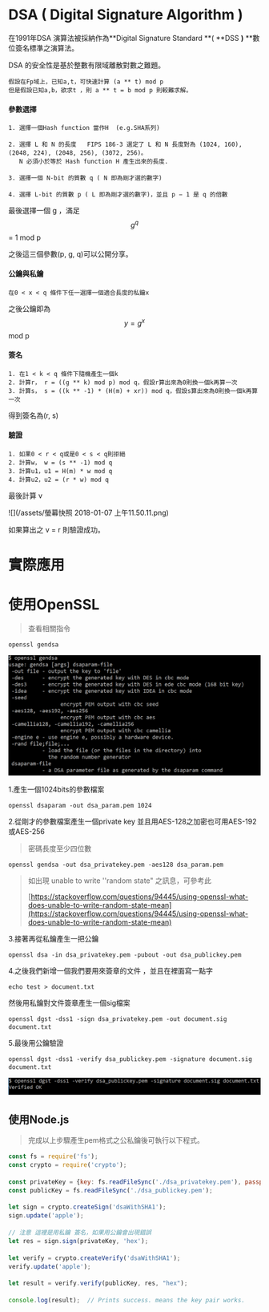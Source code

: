 # DSA \( Digital Signature Algorithm \)

在1991年DSA 演算法被採納作為**Digital Signature Standard **\( **DSS **\)** **數位簽名標準之演算法。

DSA 的安全性是基於整數有限域離散對數之難題。

```
假設在Fp域上，已知a,t，可快速計算 (a ** t) mod p
但是假設已知a,b，欲求t ，則 a ** t = b mod p 則較難求解。
```

#### 參數選擇

```
1. 選擇一個Hash function 當作H  (e.g.SHA系列)

2. 選擇 L 和 N 的長度   FIPS 186-3 選定了 L 和 N 長度對為 (1024, 160), (2048, 224), (2048, 256), (3072, 256)。 
   N 必須小於等於 Hash function H 產生出來的長度.

3. 選擇一個 N-bit 的質數 q ( N 即為剛才選的數字)

4. 選擇 L-bit 的質數 p ( L 即為剛才選的數字)，並且 p − 1 是 q 的倍數
```

最後選擇一個 g ，滿足 $$g^q $$ = 1 mod p

之後這三個參數\(p, g, q\)可以公開分享。

#### 公鑰與私鑰

```
在0 < x < q 條件下任一選擇一個適合長度的私鑰x
```

之後公鑰即為$$y = g^x$$ mod p

#### 簽名

```
1. 在1 < k < q 條件下隨機產生一個k
2. 計算r， r = ((g ** k) mod p) mod q，假設r算出來為0則換一個k再算一次
3. 計算s， s = ((k ** -1) * (H(m) + xr)) mod q，假設s算出來為0則換一個k再算一次
```

得到簽名為\(r, s\)

#### 驗證

```
1. 如果0 < r < q或是0 < s < q則拒絕
2. 計算w， w = (s ** -1) mod q
3. 計算u1，u1 = H(m) * w mod q
4. 計算u2，u2 = (r * w) mod q
```

最後計算 v

![](/assets/螢幕快照 2018-01-07 上午11.50.11.png)

如果算出之 v = r 則驗證成功。

# 實際應用

# 使用OpenSSL

> 查看相關指令

```
openssl gendsa
```

![](/assets/94.png)

1.產生一個1024bits的參數檔案

```
openssl dsaparam -out dsa_param.pem 1024
```

2.從剛才的參數檔案產生一個private key 並且用AES-128之加密也可用AES-192或AES-256

> 密碼長度至少四位數

```
openssl gendsa -out dsa_privatekey.pem -aes128 dsa_param.pem
```

> 如出現 unable to write ''random state" 之訊息，可參考此
>
> [https://stackoverflow.com/questions/94445/using-openssl-what-does-unable-to-write-random-state-mean](https://stackoverflow.com/questions/94445/using-openssl-what-does-unable-to-write-random-state-mean)

3.接著再從私鑰產生一把公鑰

```
openssl dsa -in dsa_privatekey.pem -pubout -out dsa_publickey.pem
```

4.之後我們新增一個我們要用來簽章的文件 ，並且在裡面寫一點字

```
echo test > document.txt
```

然後用私鑰對文件簽章產生一個sig檔案

```
openssl dgst -dss1 -sign dsa_privatekey.pem -out document.sig document.txt
```

5.最後用公鑰驗證

```
openssl dgst -dss1 -verify dsa_publickey.pem -signature document.sig document.txt
```

![](/assets/89a.png)

## 使用Node.js

> 完成以上步驟產生pem格式之公私鑰後可執行以下程式。

```js
const fs = require('fs');
const crypto = require('crypto');

const privateKey = {key: fs.readFileSync('./dsa_privatekey.pem'), passphrase: "填入剛才輸入的密碼"};     
const publicKey = fs.readFileSync('./dsa_publickey.pem');

let sign = crypto.createSign('dsaWithSHA1');
sign.update('apple');

// 注意 這裡是用私鑰 簽名，如果用公鑰會出現錯誤
let res = sign.sign(privateKey, 'hex');

let verify = crypto.createVerify('dsaWithSHA1');
verify.update('apple');

let result = verify.verify(publicKey, res, "hex");

console.log(result);  // Prints success. means the key pair works.
```



